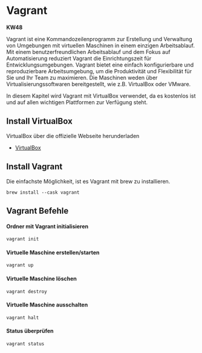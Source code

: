 # Vagrant

**KW48**

Vagrant ist eine Kommandozeilenprogramm zur Erstellung und Verwaltung von Umgebungen mit virtuellen Maschinen in einem einzigen Arbeitsablauf. Mit einem benutzerfreundlichen Arbeitsablauf und dem Fokus auf Automatisierung reduziert Vagrant die Einrichtungszeit für Entwicklungsumgebungen. Vagrant bietet eine einfach konfigurierbare und reproduzierbare Arbeitsumgebung, um die Produktivität und Flexibilität für Sie und Ihr Team zu maximieren. Die Maschinen weden über Virtualisierungssoftwaren bereitgestellt, wie z.B. VirtualBox oder VMware.

In diesem Kapitel wird Vagrant mit VirtualBox verwendet, da es kostenlos ist und auf allen wichtigen Plattformen zur Verfügung steht. 

## Install VirtualBox
VirtualBox über die offizielle Webseite herunderladen

- [VirtualBox](https://www.virtualbox.org/wiki/Downloads)

## Install Vagrant
Die einfachste Möglichkeit, ist es Vagrant mit brew zu installieren.

    brew install --cask vagrant

## Vagrant Befehle

#### Ordner mit Vagrant initialisieren

    vagrant init

#### Virtuelle Maschine erstellen/starten

    vagrant up

#### Virtuelle Maschine löschen

    vagrant destroy

#### Virtuelle Maschine ausschalten

    vagrant halt

#### Status überprüfen

    vagrant status




